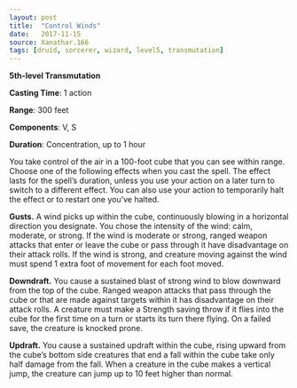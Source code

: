 ```yaml
---
layout: post
title:  "Control Winds"
date:   2017-11-15
source: Xanathar.166
tags: [druid, sorcerer, wizard, level5, transmutation]
---
```


**5th-level Transmutation**

**Casting Time**: 1 action

**Range**: 300 feet

**Components**: V, S

**Duration**: Concentration, up to 1 hour

You take control of the air in a 100-foot cube that you can see within range. Choose one of the following effects when you cast the spell. The effect lasts for the spell’s duration, unless you use your action on a later turn to switch to a different effect. You can also use your action to temporarily halt the effect or to restart one you’ve halted. 

**Gusts.** A wind picks up within the cube, continuously blowing in a horizontal direction you designate. You chose the intensity of the wind: calm, moderate, or strong. If the wind is moderate or strong, ranged weapon attacks that enter or leave the cube or pass through it have disadvantage on their attack rolls. If the wind is strong, and creature moving against the wind must spend 1 extra foot of movement for each foot moved. 

**Downdraft.** You cause a sustained blast of strong wind to blow downward from the top of the cube. Ranged weapon attacks that pass through the cube or that are made against targets within it has disadvantage on their attack rolls. A creature must make a Strength saving throw if it flies into the cube for the first time on a turn or starts its turn there flying. On a failed save, the creature is knocked prone. 

**Updraft.** You cause a sustained updraft within the cube, rising upward from the cube’s bottom side creatures that end a fall within the cube take only half damage from the fall. When a creature in the cube makes a vertical jump, the creature can jump up to 10 feet higher than normal. 
